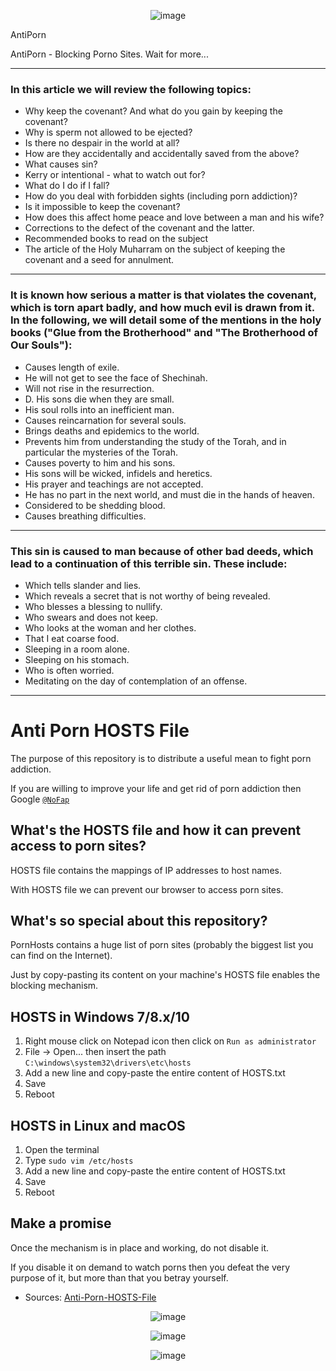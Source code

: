 <div align=center>

  ![image](https://user-images.githubusercontent.com/51442719/161439670-5897affb-97e1-4953-8479-533acfcbad08.png)

</div>

AntiPorn

AntiPorn - Blocking Porno Sites. Wait for more...

---

### In this article we will review the following topics:

- Why keep the covenant? And what do you gain by keeping the covenant?
- Why is sperm not allowed to be ejected?
- Is there no despair in the world at all?
- How are they accidentally and accidentally saved from the above?
- What causes sin?
- Kerry or intentional - what to watch out for?
- What do I do if I fall?
- How do you deal with forbidden sights (including porn addiction)?
- Is it impossible to keep the covenant?
- How does this affect home peace and love between a man and his wife?
- Corrections to the defect of the covenant and the latter.
- Recommended books to read on the subject
- The article of the Holy Muharram on the subject of keeping the covenant and a seed for annulment.

---

### It is known how serious a matter is that violates the covenant, which is torn apart badly, and how much evil is drawn from it. In the following, we will detail some of the mentions in the holy books ("Glue from the Brotherhood" and "The Brotherhood of Our Souls"):
- Causes length of exile.
- He will not get to see the face of Shechinah.
- Will not rise in the resurrection.
- D. His sons die when they are small.
- His soul rolls into an inefficient man.
- Causes reincarnation for several souls.
- Brings deaths and epidemics to the world.
- Prevents him from understanding the study of the Torah, and in particular the mysteries of the Torah.
- Causes poverty to him and his sons.
- His sons will be wicked, infidels and heretics.
- His prayer and teachings are not accepted.
- He has no part in the next world, and must die in the hands of heaven.
- Considered to be shedding blood.
- Causes breathing difficulties.

---

### This sin is caused to man because of other bad deeds, which lead to a continuation of this terrible sin. These include:

- Which tells slander and lies.
- Which reveals a secret that is not worthy of being revealed.
- Who blesses a blessing to nullify.
- Who swears and does not keep.
- Who looks at the woman and her clothes.
- That I eat coarse food.
- Sleeping in a room alone.
- Sleeping on his stomach.
- Who is often worried.
- Meditating on the day of contemplation of an offense.

---

# Anti Porn HOSTS File
The purpose of this repository is to distribute a useful mean to fight porn addiction.

If you are willing to improve your life and get rid of porn addiction then Google [`@NoFap`](https://en.wikipedia.org/wiki/NoFap)

## What's the HOSTS file and how it can prevent access to porn sites?
HOSTS file contains the mappings of IP addresses to host names.

With HOSTS file we can prevent our browser to access porn sites.

## What's so special about this repository?
PornHosts contains a huge list of porn sites (probably the biggest list you can find on the Internet).

Just by copy-pasting its content on your machine's HOSTS file enables the blocking mechanism.

## HOSTS in Windows 7/8.x/10
1. Right mouse click on Notepad icon then click on `Run as administrator`
2. File → Open... then insert the path `C:\windows\system32\drivers\etc\hosts`
3. Add a new line and copy-paste the entire content of HOSTS.txt
4. Save
5. Reboot

## HOSTS in Linux and macOS
1. Open the terminal
2. Type `sudo vim /etc/hosts`
3. Add a new line and copy-paste the entire content of HOSTS.txt
4. Save
5. Reboot

## Make a promise
Once the mechanism is in place and working, do not disable it.

If you disable it on demand to watch porns then you defeat the very purpose of it, but more than that you betray yourself.

- Sources: [Anti-Porn-HOSTS-File](https://github.com/4skinSkywalker/Anti-Porn-HOSTS-File)


<div align=center>

  ![image](https://user-images.githubusercontent.com/51442719/161439701-03579a5e-f69c-44a0-947f-a9bc934e628e.png)

  ![image](https://user-images.githubusercontent.com/51442719/161439711-6b6bb23c-f3c9-4fca-9600-7f5d06cc1890.png)

  ![image](https://user-images.githubusercontent.com/51442719/161439730-0237e441-f92b-4d20-879e-3230fec4db40.png)
  
</div>
